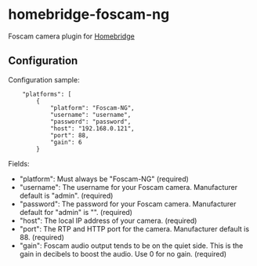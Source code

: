 # homebridge-foscam-ng

Foscam camera plugin for [Homebridge](https://github.com/nfarina/homebridge)

## Configuration

Configuration sample:

```
    "platforms": [
        {
            "platform": "Foscam-NG",
            "username": "username",
            "password": "password",
            "host": "192.168.0.121",
            "port": 88,
            "gain": 6
        }

```

Fields:

* "platform": Must always be "Foscam-NG" (required)
* "username": The username for your Foscam camera. Manufacturer default is "admin". (required)
* "password": The password for your Foscam camera. Manufacturer default for "admin" is "". (required)
* "host": The local IP address of your camera. (required)
* "port": The RTP and HTTP port for the camera. Manufacturer default is 88. (required)
* "gain": Foscam audio output tends to be on the quiet side. This is the gain in decibels to boost the audio. Use 0 for no gain. (required)


